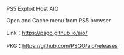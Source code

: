 PS5 Exploit Host AIO

Open and Cache menu from PS5 browser

Link：https://psgo.github.io/aio/

PKG：https://github.com/PSGO/aio/releases
